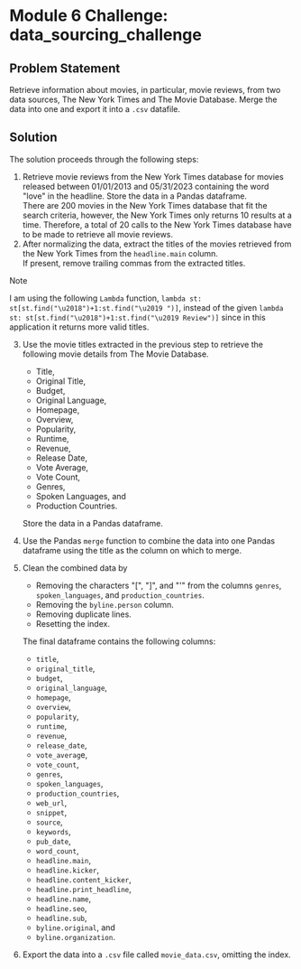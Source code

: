 # Module 6 Challenge: data_sourcing_challenge

## Problem Statement
Retrieve information about movies, in particular, movie reviews, from two data sources, The New York Times and The Movie Database. Merge the data into one and export it into a `.csv` datafile.

## Solution
The solution proceeds through the following steps:
1. Retrieve movie reviews from the New York Times database for movies released between 01/01/2013 and 05/31/2023 containing the word "love" in the headline. Store the data in a Pandas dataframe.  
   There are 200 movies in the New York Times database that fit the search criteria, however, the New York Times only returns 10 results at a time. Therefore, a total of 20 calls to the New York Times database have to be made to retrieve all movie reviews.
2. After normalizing the data, extract the titles of the movies retrieved from the New York Times from the `headline.main` column.  
   If present, remove trailing commas from the extracted titles. 

> [!Note]
> I am using the following `Lambda` function, `lambda st: st[st.find("\u2018")+1:st.find("\u2019 ")]`, instead of the given `lambda st: st[st.find("\u2018")+1:st.find("\u2019 Review")]` since in this application it returns more valid titles.
   
3. Use the movie titles extracted in the previous step to retrieve the following movie details from The Movie Database.
   * Title,
   * Original Title,
   * Budget,
   * Original Language,
   * Homepage,
   * Overview,
   * Popularity,
   * Runtime,
   * Revenue,
   * Release Date,
   * Vote Average,
   * Vote Count,
   * Genres,
   * Spoken Languages, and
   * Production Countries.

   Store the data in a Pandas dataframe.
4. Use the Pandas `merge` function to combine the data into one Pandas dataframe using the title as the column on which to merge.
5. Clean the combined data by
   * Removing the characters "[", "]", and "'" from the columns `genres`, `spoken_languages`, and `production_countries`.
   * Removing the `byline.person` column.
   * Removing duplicate lines.
   * Resetting the index.

   The final dataframe contains the following columns:
   * `title`,
   * `original_title`,
   * `budget`,
   * `original_language`,
   * `homepage`,
   * `overview`,
   * `popularity`,
   * `runtime`,
   * `revenue`,
   * `release_date`,
   * `vote_averag`e,
   * `vote_count`,
   * `genres`,
   * `spoken_languages`,
   * `production_countries`,
   * `web_url`,
   * `snippet`,
   * `source`,
   * `keywords`,
   * `pub_date`,
   * `word_count`,
   * `headline.main`,
   * `headline.kicker`,
   * `headline.content_kicker`,
   * `headline.print_headline`,
   * `headline.name`,
   * `headline.seo`,
   * `headline.sub`,
   * `byline.original`, and
   * `byline.organization`.
6. Export the data into a `.csv` file called `movie_data.csv`, omitting the index.